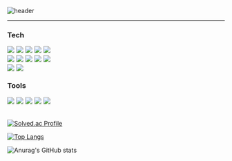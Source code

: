 <!-- info -->
<!-- # :wave: Jae Eon Hwang :wave: -->

![header](https://capsule-render.vercel.app/api?type=soft&color=2DB400&height=300&section=header&text=JaeEon%20Hwang&fontSize90)

------
<!-- Language logo-->
### Tech
<div style="display: flex; flex-direction: row; margin-bottom: 5px;">
    <img src="https://img.shields.io/badge/Python-3776AB.svg?style=for-the-badge&logo=Python&logoColor=white" style="margin-right: 5px;">
    <img src="https://img.shields.io/badge/Kotlin-7F52FF?style=for-the-badge&logo=Kotlin&logoColor=white" style="margin-right: 5px;">
    <img src="https://img.shields.io/badge/javascript-F7DF1E?style=for-the-badge&logo=javascript&logoColor=black" style="margin-right: 5px;">
    <img src="https://img.shields.io/badge/HTML5-E34F26?style=for-the-badge&logo=HTML5&logoColor=white" style="margin-right: 5px;">
    <img src="https://img.shields.io/badge/CSS3-1572B6?style=for-the-badge&logo=CSS3&logoColor=white" style="margin-right: 5px;">
</div>
<div style="display: flex; flex-direction: row; margin-bottom: 5px;">
    <img src="https://img.shields.io/badge/Django-092E20.svg?style=for-the-badge&logo=Django&logoColor=whit" style="margin-right: 5px;">
    <img src="https://img.shields.io/badge/vue.js-4FC08D?style=for-the-badge&logo=vue.js&logoColor=white" style="margin-right: 5px;">
    <img src="https://img.shields.io/badge/Bootstrap-7952B3.svg?&style=for-the-badge&logo=Bootstrap&logoColor=white" style="margin-right: 5px;">
    <img src="https://img.shields.io/badge/SpringBoot-009639.svg?style=for-the-badge&logo=SpringBoot&logoColor=white" style="margin-right: 5px;">
    <img src="https://img.shields.io/badge/AndroidStudio-3DDC84?style=for-the-badge&logo=AndroidStudio&logoColor=white" style="margin-right: 5px;">
</div>
<div style="display: flex; flex-direction: row; margin-bottom: 5px;">
    <img src="https://img.shields.io/badge/SQLite-003B57.svg?style=for-the-badge&logo=SQLite&logoColor=white" style="margin-right: 5px;">
    <img src="https://img.shields.io/badge/MySQL-4479A1?style=for-the-badge&logo=MySQL&logoColor=white" style="margin-right: 5px;">
</div>

### Tools
<div style="display: flex; flex-direction: row; margin-bottom: 5px;">
    <img src="https://img.shields.io/badge/GitHub-181717.svg?style=for-the-badge&logo=GitHub&logoColor=white" style="margin-right: 5px;">
    <img src="https://img.shields.io/badge/Git-F05032.svg?style=for-the-badge&logo=Git&logoColor=white" style="margin-right: 5px;">
    <img src="https://img.shields.io/badge/Jira-0052CC.svg?style=for-the-badge&logo=Jira&logoColor=white" style="margin-right: 5px;">
    <img src="https://img.shields.io/badge/VisualStudioCode-007ACC.svg?style=for-the-badge&logo=VisualStudioCode&logoColor=white" style="margin-right: 5px;">
    <img src="https://img.shields.io/badge/AmazonEC2-FF9900.svg?style=for-the-badge&logo=AmazonEC2&logoColor=white" style="margin-right: 5px;">
    
</div>
<br>

[![Solved.ac Profile](http://mazassumnida.wtf/api/v2/generate_badge?boj=hju753)](https://solved.ac/hju753)<br/>

<!-- most used language -->
[![Top Langs](https://github-readme-stats.vercel.app/api/top-langs/?username=JaeEonHwang&layout=compact)](https://github.com/delay-100/github-readme-stats) 

<!-- Github Status --> 
![Anurag's GitHub stats](https://github-readme-stats.vercel.app/api?username=JaeEonHwang&show_icons=true&theme=dracula)

<!---
JaeEonHwang/JaeEonHwang is a ✨ special ✨ repository because its `README.md` (this file) appears on your GitHub profile.
You can click the Preview link to take a look at your changes.
--->
